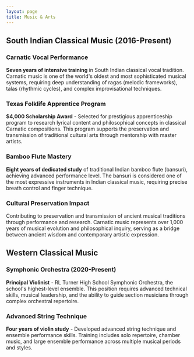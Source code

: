 ```yaml
---
layout: page
title: Music & Arts
---
```


## South Indian Classical Music (2016-Present)

### Carnatic Vocal Performance
**Seven years of intensive training** in South Indian classical vocal tradition. Carnatic music is one of the world's oldest and most sophisticated musical systems, requiring deep understanding of ragas (melodic frameworks), talas (rhythmic cycles), and complex improvisational techniques.

### Texas Folklife Apprentice Program
**$4,000 Scholarship Award** - Selected for prestigious apprenticeship program to research lyrical content and philosophical concepts in classical Carnatic compositions. This program supports the preservation and transmission of traditional cultural arts through mentorship with master artists.

### Bamboo Flute Mastery
**Eight years of dedicated study** of traditional Indian bamboo flute (bansuri), achieving advanced performance level. The bansuri is considered one of the most expressive instruments in Indian classical music, requiring precise breath control and finger technique.

### Cultural Preservation Impact
Contributing to preservation and transmission of ancient musical traditions through performance and research. Carnatic music represents over 1,000 years of musical evolution and philosophical inquiry, serving as a bridge between ancient wisdom and contemporary artistic expression.

## Western Classical Music

### Symphonic Orchestra (2020-Present)
**Principal Violinist** - RL Turner High School Symphonic Orchestra, the school's highest-level ensemble. This position requires advanced technical skills, musical leadership, and the ability to guide section musicians through complex orchestral repertoire.

### Advanced String Technique
**Four years of violin study** - Developed advanced string technique and ensemble performance skills. Training includes solo repertoire, chamber music, and large ensemble performance across multiple musical periods and styles.
<br>
